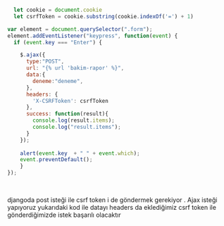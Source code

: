 ```javascript

  let cookie = document.cookie
  let csrfToken = cookie.substring(cookie.indexOf('=') + 1)

var element = document.querySelector(".form");
element.addEventListener("keypress", function(event) {
  if (event.key === "Enter") {

    $.ajax({
      type:"POST",
      url: "{% url 'bakim-rapor' %}",
      data:{
        deneme:"deneme",
      },
      headers: {
        'X-CSRFToken': csrfToken
      },
      success: function(result){
        console.log(result.items);
        console.log("result.items");
      }
    }); 
    
    alert(event.key  + " " + event.which);
    event.preventDefault();
    }
});
```

<br> 

djangoda post isteği ile csrf token i de göndermek gerekiyor . Ajax isteği yapıyoruz yukarıdaki kod ile datayı headers da eklediğimiz csrf token ile gönderdiğimizde istek başarılı olacaktır
